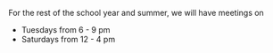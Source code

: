 <!--t Meeting Schedule for 2016 Summer t-->

For the rest of the school year and summer, we will have meetings on

- Tuesdays from 6 - 9 pm
- Saturdays from 12 - 4 pm
